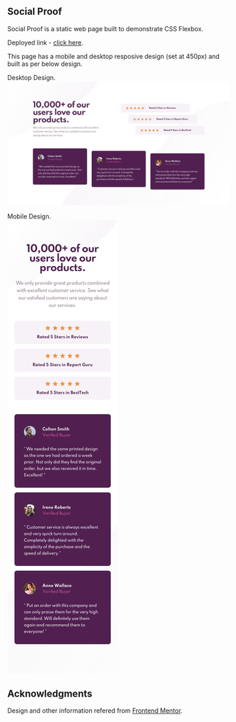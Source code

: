 ## Social Proof

Social Proof is a static web page built to demonstrate CSS Flexbox.

Deployed link - <a href='https://62d7d4f4d788632c85286338--phenomenal-beignet-4e34a1.netlify.app/'> click here</a>.

This page has a mobile and desktop resposive design (set at 450px) and built as per below design.

Desktop Design.<br>
![](images/desktop-design.jpg)


Mobile Design.<br>
![](images/mobile-design.jpg)


## Acknowledgments
Design and other information refered from <a href='https://www.frontendmentor.io/challenges/social-proof-section-6e0qTv_bA'>Frontend Mentor</a>.